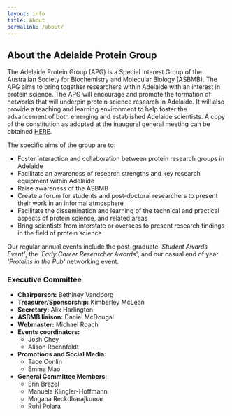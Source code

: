 ```yaml
---
layout: info
title: About
permalink: /about/
---
```


## About the Adelaide Protein Group

The Adelaide Protein Group (APG) is a Special Interest Group of the Australian Society for Biochemistry and Molecular Biology (ASBMB). 
The APG aims to bring together researchers within Adelaide with an interest in protein science. 
The APG will encourage and promote the formation of networks that will underpin protein science research in Adelaide. 
It will also provide a teaching and learning environment to help foster the advancement of both emerging and established Adelaide scientists.
A copy of the constitution as adopted at the inaugural general meeting can be obtained [HERE][1].

The specific aims of the group are to:

- Foster interaction and collaboration between protein research groups in Adelaide
- Facilitate an awareness of research strengths and key research equipment within Adelaide
- Raise awareness of the ASBMB
- Create a forum for students and post-doctoral researchers to present their work in an informal atmosphere
- Facilitate the dissemination and learning of the technical and practical aspects of protein science, and related areas
- Bring scientists from interstate or overseas to present research findings in the field of protein science

Our regular annual events include the post-graduate _'Student Awards Event'_, the _'Early Career Researcher Awards'_, 
and our casual end of year _'Proteins in the Pub'_ networking event.


### Executive Committee

 - __Chairperson:__ Bethiney Vandborg
 - __Treasurer/Sponsorship:__ Kimberley McLean
 - __Secretary:__ Alix Harlington
 - __ASBMB liaison:__ Daniel McDougal
 - __Webmaster:__ Michael Roach
 - __Events coordinators:__ 
   - Josh Chey
   - Alison Roennfeldt
 - __Promotions and Social Media:__
   - Tace Conlin
   - Emma Mao
 - __General Committee Members:__ 
   - Erin Brazel
   - Manuela Klingler-Hoffmann
   - Mogana Reckdharajkumar
   - Ruhi Polara


[1]:/assets/docs/APGConstitution-20080417.doc
